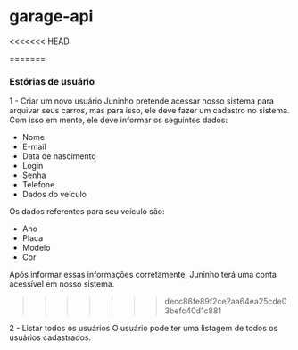 # garage-api

<<<<<<< HEAD

=======
<h3>Estórias de usuário</h3>

1 - Criar um novo usuário
   Juninho pretende acessar nosso sistema para arquivar seus carros,
   mas para isso, ele deve fazer um cadastro no sistema. Com isso 
   em mente, ele deve informar os seguintes dados: 
    
   * Nome
   * E-mail
   * Data de nascimento
   * Login
   * Senha
   * Telefone
   * Dados do veículo
   
   Os dados referentes para seu veículo são:
   
   * Ano
   * Placa
   * Modelo
   * Cor
   
   Após informar essas informações corretamente, Juninho terá uma conta
   acessível em nosso sistema.
>>>>>>> decc86fe89f2ce2aa64ea25cde03befc40d1c881

2 - Listar todos os usuários
   O usuário pode ter uma listagem de todos os usuários cadastrados.
